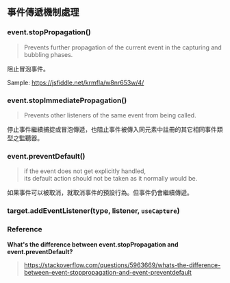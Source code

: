 ## 事件傳遞機制處理

### event.stopPropagation()

> Prevents further propagation of the current event in the capturing and bubbling phases.

阻止冒泡事件。

Sample: https://jsfiddle.net/krmfla/w8nr653w/4/

### event.stopImmediatePropagation()

> Prevents other listeners of the same event from being called.

停止事件繼續捕捉或冒泡傳遞，也阻止事件被傳入同元素中註冊的其它相同事件類型之監聽器。

### event.preventDefault()

> if the event does not get explicitly handled, <br /> its default action should not be taken as it normally would be.

如果事件可以被取消，就取消事件的預設行為。但事件仍會繼續傳遞。


### target.addEventListener(type, listener, ``useCapture``)

### Reference

**What's the difference between event.stopPropagation and event.preventDefault?**

> https://stackoverflow.com/questions/5963669/whats-the-difference-between-event-stoppropagation-and-event-preventdefault
